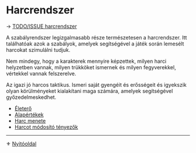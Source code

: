 # Harcrendszer

→ [TODO/ISSUE harcrendszer](https://github.com/kaktusztea/km100/wiki/TODO.ISSUE.harcrendszer)

A szabályrendszer legizgalmasabb része természetesen a harcrendszer. Itt találhatóak azok a szabályok, amelyek segítségével a játék során lemesélt harcokat szimulálni tudjuk.

Nem mindegy, hogy a karakterek mennyire képzettek, milyen harci helyzetben vannak, milyen trükköket ismernek és milyen fegyverekkel, vértekkel vannak felszerelve.

Az igazi jó harcos taktikus. Ismeri saját gyengéit és erősségeit és igyekszik olyan körülményeket kialakítani maga számára, amelyek segítségével győzedelmeskedhet.

- [Életerő](061_00_eletero.md)
- [Alapértékek](062_00_alapertekek.md)
- [Harc menete](063_00_harc_menete.md)
- [Harcot módosító tényezők](064_00_harcot_modosito_tenyezok.md)


---

⚜️ [Nyitóoldal](start.md)
